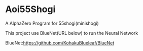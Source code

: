 # Aoi55Shogi
A AlphaZero Program for 55shogi(minishogi)

This project use BlueNet(URL below) to run the Neural Network

BlueNet:https://github.com/KohakuBlueleaf/BlueNet
